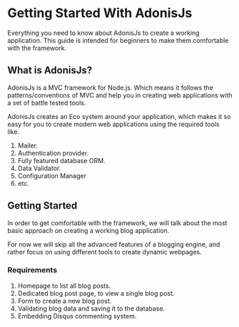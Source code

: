 # Getting Started With AdonisJs

Everything you need to know about AdonisJs to create a working application. This guide is intended for beginners to make them comfortable with the framework.

## What is AdonisJs?

AdonisJs is a MVC framework for Node.js. Which means it follows the patterns/conventions of MVC and help you in creating web applications with a set of battle tested tools.

AdonisJs creates an Eco system around your application, which makes it so easy for you to create modern web applications using the required tools like.

1. Mailer.
2. Authentication provider. 
3. Fully featured database ORM.
4. Data Validator.
5. Configuration Manager
6. etc.

## Getting Started

In order to get comfortable with the framework, we will talk about the most basic approach on creating a working blog application. 

For now we will skip all the advanced features of a blogging engine, and rather focus on using different tools to create dynamic webpages.

### Requirements

1. Homepage to list all blog posts.
2. Dedicated blog post page, to view a single blog post.
3. Form to create a new blog post.
4. Validating blog data and saving it to the database.
5. Embedding Disqus commenting system. 

